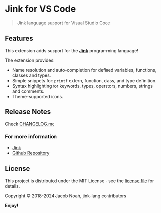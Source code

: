 # Jink for VS Code

> Jink language support for Visual Studio Code

## Features

This extension adds support for the **[Jink](https://github.com/jink-lang/jink)** programming language!

The extension provides:
- Name resolution and auto-completion for defined variables, functions, classes and types.
- Simple snippets for: `printf` extern, function, class, and type definition.
- Syntax highlighting for keywords, types, operators, numbers, strings and comments.
- Theme-supported icons.

## Release Notes

Check [CHANGELOG.md](https://github.com/jink-lang/jink-vscode/blob/master/CHANGELOG.md)

### For more information

* [Jink](https://github.com/jink-lang/jink)
* [Github Repository](https://github.com/jink-lang/jink-vscode)

## License

This project is distributed under the MIT License - see the [license file](LICENSE) for details.

Copyright © 2018-2024 Jacob Noah, jink-lang contributors

**Enjoy!**
